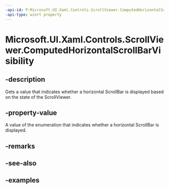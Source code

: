 ```yaml
---
-api-id: P:Microsoft.UI.Xaml.Controls.ScrollViewer.ComputedHorizontalScrollBarVisibility
-api-type: winrt property
---
```


# Microsoft.UI.Xaml.Controls.ScrollViewer.ComputedHorizontalScrollBarVisibility

<!--
public Windows.UI.Xaml.Visibility ComputedHorizontalScrollBarVisibility { get; }
-->

## -description

Gets a value that indicates whether a horizontal ScrollBar is displayed based on the state of the ScrollViewer.

## -property-value

A value of the enumeration that indicates whether a horizontal ScrollBar is displayed.

## -remarks

## -see-also

## -examples

